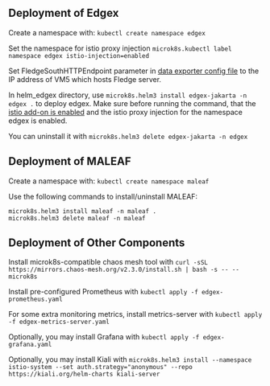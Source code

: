 ## Deployment of Edgex

Create a namespace with: `kubectl create namespace edgex`

Set the namespace for istio proxy injection `microk8s.kubectl label namespace edgex istio-injection=enabled`

Set FledgeSouthHTTPEndpoint parameter in [data exporter config file](helm_edgex/templates/edgex-exporter-fledge/edgex-exporter-fledge-configmap.yaml#L76) to the IP address of VM5 which hosts Fledge server. 

In helm_edgex directory, use `microk8s.helm3 install edgex-jakarta -n edgex .` to deploy edgex. Make sure before running the command, that the [istio add-on is enabled](/README.md#-wrench--deployment) and the istio proxy injection for the namespace edgex is enabled. 

You can uninstall it with `microk8s.helm3 delete edgex-jakarta -n edgex
`
## Deployment of MALEAF

Create a namespace with: `kubectl create namespace maleaf`

Use the following commands to install/uninstall MALEAF:
```
microk8s.helm3 install maleaf -n maleaf .
microk8s.helm3 delete maleaf -n maleaf
```

## Deployment of Other Components
Install microk8s-compatible chaos mesh tool with `curl -sSL https://mirrors.chaos-mesh.org/v2.3.0/install.sh | bash -s -- --microk8s`

Install pre-configured Prometheus with `kubectl apply -f edgex-prometheus.yaml`

For some extra monitoring metrics, install metrics-server with  `kubectl apply -f edgex-metrics-server.yaml`

Optionally, you may install Grafana with `kubectl apply -f edgex-grafana.yaml`

Optionally, you may install Kiali with `microk8s.helm3 install --namespace istio-system --set auth.strategy="anonymous" --repo https://kiali.org/helm-charts kiali-server `

